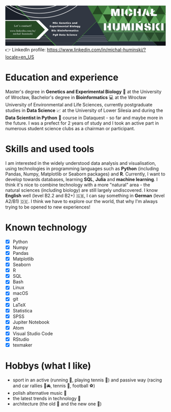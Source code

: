 ![](https://github.com/Michello077/Michello077/blob/main/Github_baner.png)
:point_right: LinkedIn profile: https://www.linkedin.com/in/michal-huminski/?locale=en_US

# Education and experience
Master's degree in **Genetics and Experimental Biology** :microscope: at the University of Wrocław, Bachelor's degree in **Bioinformatics** :computer: at the Wrocław University of Environmental and Life Sciences, currently postgraduate studies in **Data Science** :chart_with_upwards_trend: at the University of Lower Silesia and during the **Data Scientist in Python** :snake: course in Dataquest - so far and maybe more in the future. I was a prefect for 2 years of study and I took an active part in numerous student science clubs as a chairman or participant.

# Skills and used tools
I am interested in the widely understood data analysis and visualisation, using technologies in programming languages such as **Python** (including Pandas, Numpy, Matplotlib or Seaborn packages) and **R**. Currently, I want to develop towards databases, learning **SQL**, **Julia** and **machine learning**. I think it's nice to combine technology with a more "natural" area - the natural sciences (including biology) are still largely undiscovered.
I know **English** well (level B2.2 and B2+) :gb:, I can say something in **German** (level A2/B1) :de:.
I think we have to explore our the world, that why I'm always trying to be opened to new experiences!

# Known technology
- [x] Python
- [x] Numpy
- [x] Pandas
- [x] Matplotlib
- [x] Seaborn
- [x] R
- [x] SQL
- [x] Bash
- [x] Linux
- [x] macOS
- [x] git
- [x] LaTeX
- [x] Statistica
- [x] SPSS
- [x] Jupiter Notebook
- [x] Atom
- [x] Visual Studio Code
- [x] RStudio
- [x] texmaker

# Hobbys (what I like)
* sport in an active (running :runner:, playing tennis :tennis:) and passive way (racing and car rallies :checkered_flag::oncoming_automobile:, tennis :tennis:, football :soccer:)
* polish alternative music :musical_keyboard:
* the latest trends in technology :iphone:
* architecture (the old :japanese_castle: and the new one :office:)
